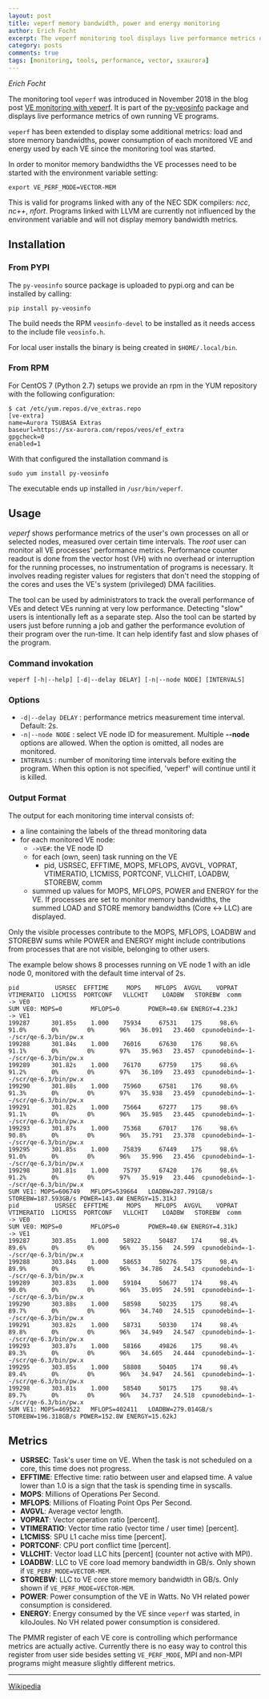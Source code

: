 ```yaml
---
layout: post
title: veperf memory bandwidth, power and energy monitoring
author: Erich Focht
excerpt: The veperf monitoring tool displays live performance metrics of running VE programs. It has been extended to also show memory bandwidths as well as power and energy metrics.
category: posts
comments: true
tags: [monitoring, tools, performance, vector, sxaurora]
---
```


*Erich Focht*

The monitoring tool `veperf` was introduced in November 2018 in the
blog post [VE monitoring with
veperf](https://sx-aurora.github.io/posts/VE-monitoring-veperf/). It
is part of the [py-veosinfo](https://github.com/sx-aurora/py-veosinfo)
package and displays live performance metrics of own running VE
programs.

`veperf` has been extended to display some additional metrics: load
and store memory bandwidths, power consumption of each monitored VE
and energy used by each VE since the monitoring tool was started.

In order to monitor memory bandwidths the VE processes need to be
started with the environment variable setting:
```
export VE_PERF_MODE=VECTOR-MEM
```
This is valid for programs linked with any of the NEC SDK compilers:
*ncc*, *nc++*, *nfort*. Programs linked with LLVM are currently not
influenced by the environment variable and will not display memory
bandwidth metrics.


## Installation

### From PYPI

The `py-veosinfo` source package is uploaded to pypi.org and can be installed
by calling:
```
pip install py-veosinfo
```

The build needs the RPM `veosinfo-devel` to be installed as it needs
access to the include file `veosinfo.h`.

For local user installs the binary is being created in `$HOME/.local/bin`.


### From RPM

For CentOS 7 (Python 2.7) setups we provide an rpm in the YUM repository with the following configuration:
```
$ cat /etc/yum.repos.d/ve_extras.repo 
[ve-extra]
name=Aurora TSUBASA Extras
baseurl=https://sx-aurora.com/repos/veos/ef_extra
gpgcheck=0
enabled=1
```

With that configured the installation command is
```
sudo yum install py-veosinfo
```

The executable ends up installed in `/usr/bin/veperf`.



## Usage

*veperf* shows performance metrics of the user's own processes on all
or selected nodes, measured over certain time intervals. The *root*
user can monitor all VE processes' performance metrics. Performance
counter readout is done from the vector host (VH) with no overhead or
interruption for the running processes, no instrumentation of programs
is necessary. It involves reading register values for registers that
don't need the stopping of the cores and uses the VE's system
(privileged) DMA facilities.


The tool can be used by administrators to track the overall
performance of VEs and detect VEs running at very low
performance. Detecting "slow" users is intentionally left as a
separate step. Also the tool can be started by users just before
running a job and gather the performance evolution of their program
over the run-time. It can help identify fast and slow phases of the
program.

### Command invokation

```
veperf [-h|--help] [-d|--delay DELAY] [-n|--node NODE] [INTERVALS]
```

### Options

* `-d|--delay DELAY` : performance metrics measurement time interval. Default: 2s.
* `-n|--node NODE` : select VE node ID for measurement. Multiple **--node** options are allowed. When the option is omitted, all nodes are monitored.
* `INTERVALS` : number of monitoring time intervals before exiting the program. When this option is not specified, 'veperf' will continue until it is killed.


### Output Format

The output for each monitoring time interval consists of:

* a line containing the labels of the thread monitoring data
* for each monitored VE node:
  * `->VE#`: the VE node ID
  * for each (own, seen) task running on the VE
    * pid, USRSEC, EFFTIME, MOPS, MFLOPS, AVGVL, VOPRAT, VTIMERATIO, L1CMISS, PORTCONF, VLLCHIT, LOADBW, STOREBW, comm
  * summed up values for MOPS, MFLOPS, POWER and ENERGY for the VE. If processes are set to monitor memory bandwidths, the summed LOAD and STORE memory bandwidths (Core <-> LLC) are displayed.

Only the visible processes contribute to the MOPS, MFLOPS, LOADBW and
STOREBW sums while POWER and ENERGY might include contributions from
processes that are not visible, belonging to other users.

The example below shows 8 processes running on VE node 1 with an idle node 0, monitored with the default time interval of 2s.

```
pid          USRSEC  EFFTIME     MOPS    MFLOPS  AVGVL    VOPRAT  VTIMERATIO  L1CMISS  PORTCONF   VLLCHIT    LOADBW   STOREBW  comm      
-> VE0
SUM VE0: MOPS=0        MFLOPS=0        POWER=40.6W ENERGY=4.23kJ
-> VE1
199287      301.85s    1.000    75934     67531    175     98.6%       91.0%       0%        0%       96%   36.091   23.460  cpunodebind=-1--/scr/qe-6.3/bin/pw.x
199288      301.84s    1.000    76016     67630    176     98.6%       91.1%       0%        0%       97%   35.963   23.457  cpunodebind=-1--/scr/qe-6.3/bin/pw.x
199289      301.82s    1.000    76170     67759    175     98.6%       91.2%       0%        0%       97%   36.109   23.493  cpunodebind=-1--/scr/qe-6.3/bin/pw.x
199290      301.88s    1.000    75960     67581    176     98.6%       91.3%       0%        0%       97%   35.938   23.459  cpunodebind=-1--/scr/qe-6.3/bin/pw.x
199291      301.82s    1.000    75664     67277    175     98.6%       91.1%       0%        0%       96%   35.985   23.445  cpunodebind=-1--/scr/qe-6.3/bin/pw.x
199293      301.87s    1.000    75368     67017    176     98.6%       90.8%       0%        0%       96%   35.791   23.378  cpunodebind=-1--/scr/qe-6.3/bin/pw.x
199295      301.85s    1.000    75839     67449    175     98.6%       91.0%       0%        0%       96%   35.996   23.456  cpunodebind=-1--/scr/qe-6.3/bin/pw.x
199298      301.81s    1.000    75797     67420    176     98.6%       91.2%       0%        0%       97%   35.919   23.446  cpunodebind=-1--/scr/qe-6.3/bin/pw.x
SUM VE1: MOPS=606749   MFLOPS=539664   LOADBW=287.791GB/s STOREBW=187.593GB/s POWER=143.4W ENERGY=15.31kJ
pid          USRSEC  EFFTIME     MOPS    MFLOPS  AVGVL    VOPRAT  VTIMERATIO  L1CMISS  PORTCONF   VLLCHIT    LOADBW   STOREBW  comm      
-> VE0
SUM VE0: MOPS=0        MFLOPS=0        POWER=40.6W ENERGY=4.31kJ
-> VE1
199287      303.85s    1.000    58922     50487    174     98.4%       89.6%       0%        0%       96%   35.156   24.599  cpunodebind=-1--/scr/qe-6.3/bin/pw.x
199288      303.84s    1.000    58653     50276    175     98.4%       89.9%       0%        0%       96%   34.786   24.543  cpunodebind=-1--/scr/qe-6.3/bin/pw.x
199289      303.83s    1.000    59104     50677    174     98.4%       90.0%       0%        0%       96%   35.095   24.591  cpunodebind=-1--/scr/qe-6.3/bin/pw.x
199290      303.88s    1.000    58598     50235    175     98.4%       89.7%       0%        0%       96%   34.740   24.515  cpunodebind=-1--/scr/qe-6.3/bin/pw.x
199291      303.82s    1.000    58731     50330    174     98.4%       89.8%       0%        0%       96%   34.949   24.547  cpunodebind=-1--/scr/qe-6.3/bin/pw.x
199293      303.87s    1.000    58166     49826    175     98.4%       89.3%       0%        0%       96%   34.605   24.444  cpunodebind=-1--/scr/qe-6.3/bin/pw.x
199295      303.85s    1.000    58808     50405    174     98.4%       89.4%       0%        0%       96%   34.947   24.561  cpunodebind=-1--/scr/qe-6.3/bin/pw.x
199298      303.81s    1.000    58540     50175    175     98.4%       89.7%       0%        0%       96%   34.737   24.518  cpunodebind=-1--/scr/qe-6.3/bin/pw.x
SUM VE1: MOPS=469522   MFLOPS=402411   LOADBW=279.014GB/s STOREBW=196.318GB/s POWER=152.8W ENERGY=15.62kJ
```

## Metrics

* **USRSEC**:      Task's user time on VE. When the task is not scheduled on a core, this time does not progress.
* **EFFTIME**:     Effective time: ratio between user and elapsed time. A value lower than 1.0 is a sign that the task is spending time in syscalls.
* **MOPS**:        Millions of Operations Per Second.
* **MFLOPS**:      Millions of Floating Point Ops Per Second.
* **AVGVL**:       Average vector length.
* **VOPRAT**:      Vector operation ratio [percent].
* **VTIMERATIO**:  Vector time ratio (vector time / user time) [percent].
* **L1CMISS**:     SPU L1 cache miss time [percent].
* **PORTCONF**:    CPU port conflict time [percent].
* **VLLCHIT**:     Vector load LLC hits [percent] (counter not active with MPI).
* **LOADBW**:      LLC to VE core load memory bandwidth in GB/s. Only shown if `VE_PERF_MODE=VECTOR-MEM`.
* **STOREBW**:     LLC to VE core store memory bandwidth in GB/s. Only shown if `VE_PERF_MODE=VECTOR-MEM`.
* **POWER**:       Power consumption of the VE in Watts. No VH related power consumption is considered.
* **ENERGY**:      Energy consumed by the VE since `veperf` was started, in kiloJoules. No VH related power consumption is considered.

The PMMR register of each VE core is controlling which performance
metrics are actually active. Currently there is no easy way to control
this register from user side besides setting `VE_PERF_MODE`, MPI and
non-MPI programs might measure slightly different metrics.



---

[Wikipedia](https://en.wikipedia.org/wiki/SX-Aurora_TSUBASA)
